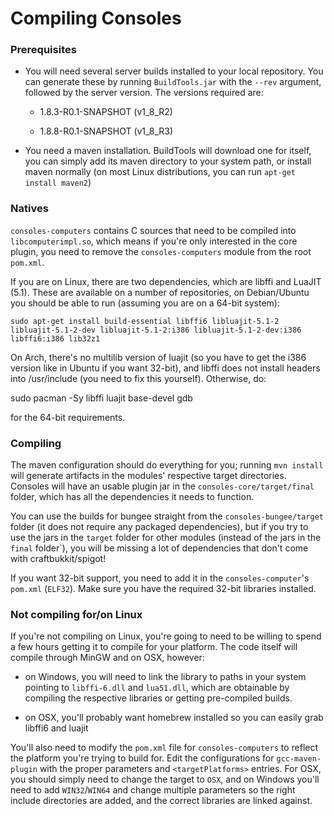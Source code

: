 # Compiling Consoles

### Prerequisites

- You will need several server builds installed to your local repository. You can generate these by running `BuildTools.jar` with the `--rev` argument, followed by the server version. The versions required are:

	- 1.8.3-R0.1-SNAPSHOT (v1_8_R2)

	- 1.8.8-R0.1-SNAPSHOT (v1_8_R3)

- You need a maven installation. BuildTools will download one for itself, you can simply add its maven directory to your system path, or install maven normally (on most Linux distributions, you can run `apt-get install maven2`)

### Natives

`consoles-computers` contains C sources that need to be compiled into `libcomputerimpl.so`, which means if you're only interested in the core plugin, you need to remove the `consoles-computers` module from the root `pom.xml`.

If you are on Linux, there are two dependencies, which are libffi and LuaJIT (5.1). These are available on a number of repositories, on Debian/Ubuntu you should be able to run (assuming you are on a 64-bit system):

    sudo apt-get install build-essential libffi6 libluajit-5.1-2 libluajit-5.1-2-dev libluajit-5.1-2:i386 libluajit-5.1-2-dev:i386 libffi6:i386 lib32z1
    
On Arch, there's no multilib version of luajit (so you have to get the i386 version like in Ubuntu if you want 32-bit), and libffi does not install headers into /usr/include (you need to fix this yourself). Otherwise, do:

   sudo pacman -Sy libffi luajit base-devel gdb

for the 64-bit requirements.

### Compiling

The maven configuration should do everything for you; running `mvn install` will generate artifacts in the modules' respective target directories. Consoles will have an usable plugin jar in the `consoles-core/target/final` folder, which has all the dependencies it needs to function.

You can use the builds for bungee straight from the `consoles-bungee/target` folder (it does not require any packaged dependencies), but if you try to use the jars in the `target` folder for other modules (instead of the jars in the `final` folder`), you will be missing a lot of dependencies that don't come with craftbukkit/spigot!

If you want 32-bit support, you need to add it in the `consoles-computer`'s `pom.xml` (`ELF32`). Make sure you have the required 32-bit libraries installed.

### Not compiling for/on Linux

If you're not compiling on Linux, you're going to need to be willing to spend a few hours getting it to compile for your platform. The code itself will compile through MinGW and on OSX, however:

 - on Windows, you will need to link the library to paths in your system pointing to `libffi-6.dll` and `lua51.dll`, which are obtainable by compiling the respective libraries or getting pre-compiled builds.

 - on OSX, you'll probably want homebrew installed so you can easily grab libffi6 and luajit

You'll also need to modify the `pom.xml` file for `consoles-computers` to reflect the platform you're trying to build for. Edit the configurations for `gcc-maven-plugin` with the proper parameters and `<targetPlatforms>` entries. For OSX, you should simply need to change the target to `OSX`, and on Windows you'll need to add `WIN32`/`WIN64` and change multiple parameters so the right include directories are added, and the correct libraries are linked against.

